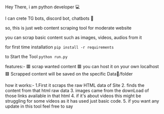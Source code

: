 Hey There, i am python developer 💻

I can crete TG bots, discord bot, chatbots 🤖

so, this is just web content scraping tool for moderate website 

you can scrap basic content such as images, videos, audios from it 

for first time installation 
`pip install -r requirements`

to Start the Tool
`python run.py`


features:-
🟥 scrap wanted content 
🟥 you can host it on your own localhost
🟥 Scrapped content will be saved on the specific Data📂/folder

how it works:-
1.First it scraps the raw HTML data of Site
2. finds the content from that html raw data
3. images came from the downLoad of those links available in that html
4. if it's about videos this might be struggling for some videos as it has used just basic code.
5. if you want any update in this tool feel free to say 



